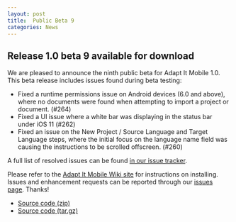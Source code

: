 ```yaml
---
layout: post
title:  Public Beta 9
categories: News
---
```


## Release 1.0 beta 9 available for download

We are pleased to announce the ninth public beta for Adapt It Mobile 1.0. This beta release includes issues found during beta testing:

- Fixed a runtime permissions issue on Android devices (6.0 and above), where no documents were found when attempting to import a project or document. (#264)
- Fixed a UI issue where a white bar was displaying in the status bar under iOS 11 (#262)
- Fixed an issue on the New Project / Source Language and Target Language steps, where the initial focus on the language name field was causing the instructions to be scrolled offscreen. (#260)

A full list of resolved issues can be found [in our issue tracker](https://github.com/adapt-it/adapt-it-mobile/milestone/21?closed=1).

Please refer to the [Adapt It Mobile Wiki site](https://github.com/adapt-it/adapt-it-mobile/wiki#using-adapt-it-mobile) for instructions on installing. Issues and enhancement requests can be reported through our [issues page](https://github.com/adapt-it/adapt-it-mobile/issues). Thanks!

- [Source code (zip)](https://github.com/adapt-it/adapt-it-mobile/archive/v0.9.7.zip)
- [Source code (tar.gz)](https://github.com/adapt-it/adapt-it-mobile/archive/v0.9.7.tar.gz)

